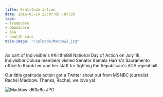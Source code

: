 ```yaml
---
title: Gratitude action
date: 2016-05-14 22:07:00 -07:00
tags:
- trumpcare
- Obamacare
- ACA
- health care
main-image: "/uploads/Maddow2.jpg"
---
```


As part of Indivisible's #KilltheBill National Day of Action on July 18, Indivisible Colusa members visited Senator Kamala Harris's Sacramento office to thank her and her staff for fighting the Republican's ACA repeal bill.

Our little gratitude action got a Twitter shout out from MSNBC journalist Rachel Maddow. Thanks, Rachel, we love ya!

![Maddow-d63a6c.JPG](/uploads/Maddow-d63a6c.JPG)